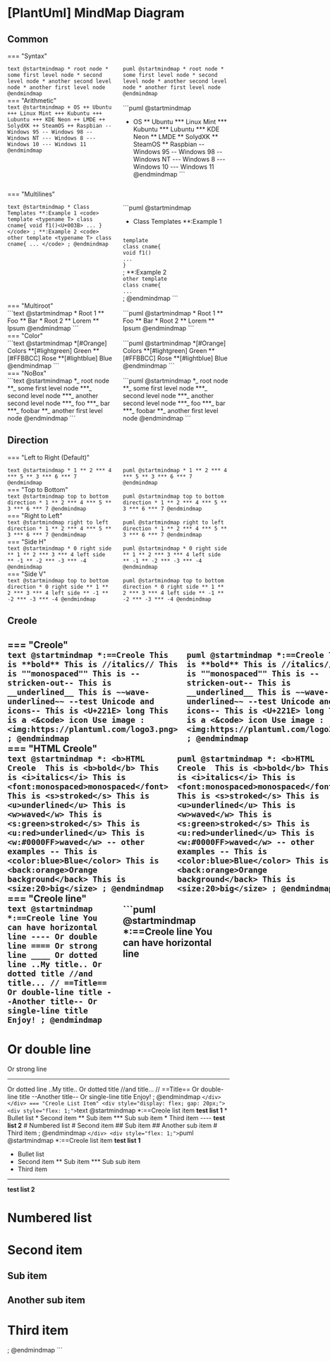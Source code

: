 # \[PlantUml\] MindMap Diagram

## Common

=== "Syntax"
    <div style="display: flex; gap: 20px;">
      <div style="flex: 1;">
        ```text
        @startmindmap
        * root node
            * some first level node
                * second level node
                * another second level node
            * another first level node
        @endmindmap
        ```
      </div>
      <div style="flex: 1;">
        ```puml
        @startmindmap
        * root node
            * some first level node
                * second level node
                * another second level node
            * another first level node
        @endmindmap
        ```
      </div>
    </div>
=== "Arithmetic"
    <div style="display: flex; gap: 20px;">
      <div style="flex: 1;">
        ```text
        @startmindmap
        + OS
        ++ Ubuntu
        +++ Linux Mint
        +++ Kubuntu
        +++ Lubuntu
        +++ KDE Neon
        ++ LMDE
        ++ SolydXK
        ++ SteamOS
        ++ Raspbian
        -- Windows 95
        -- Windows 98
        -- Windows NT
        --- Windows 8
        --- Windows 10
        --- Windows 11
        @endmindmap
        ```
      </div>
      <div style="flex: 1;">
        ```puml
        @startmindmap
* OS
** Ubuntu
*** Linux Mint
*** Kubuntu
*** Lubuntu
*** KDE Neon
** LMDE
** SolydXK
** SteamOS
** Raspbian
-- Windows 95
-- Windows 98
-- Windows NT
--- Windows 8
--- Windows 10
--- Windows 11
        @endmindmap
        ```
      </div>
    </div>
=== "Multilines"
    <div style="display: flex; gap: 20px;">
      <div style="flex: 1;">
        ```text
        @startmindmap
        * Class Templates
        **:Example 1
        <code>
        template <typename T>
        class cname{
        void f1()<U+003B>
        ...
        }
        </code>
        ;
        **:Example 2
        <code>
        other template <typename T>
        class cname{
        ...
        </code>
        ;
        @endmindmap
        ```
      </div>
      <div style="flex: 1;">
        ```puml
        @startmindmap
* Class Templates
**:Example 1
<code>
template <typename T>
class cname{
void f1()<U+003B>
...
}
</code>
;
**:Example 2
<code>
other template <typename T>
class cname{
...
</code>
;
        @endmindmap
        ```
      </div>
    </div>
=== "Multiroot"
    <div style="display: flex; gap: 20px;">
        <div style="flex: 1;">
            ```text
            @startmindmap
            * Root 1
            ** Foo
            ** Bar
            * Root 2
            ** Lorem
            ** Ipsum
            @endmindmap
            ```
        </div>
        <div style="flex: 1;">
            ```puml
            @startmindmap
            * Root 1
            ** Foo
            ** Bar
            * Root 2
            ** Lorem
            ** Ipsum
            @endmindmap
            ```
        </div>
    </div>
=== "Color"
    <div style="display: flex; gap: 20px;">
    <div style="flex: 1;">
        ```text
        @startmindmap
        *[#Orange] Colors
        **[#lightgreen] Green
        **[#FFBBCC] Rose
        **[#lightblue] Blue
        @endmindmap
        ```
    </div>
    <div style="flex: 1;">
        ```puml
        @startmindmap
        *[#Orange] Colors
        **[#lightgreen] Green
        **[#FFBBCC] Rose
        **[#lightblue] Blue
        @endmindmap
        ```
    </div>
    </div>
=== "NoBox"
    <div style="display: flex; gap: 20px;">
    <div style="flex: 1;">
        ```text
        @startmindmap
        *_ root node
        **_ some first level node
        ***_ second level node
        ***_ another second level node
        ***_ foo
        ***_ bar
        ***_ foobar
        **_ another first level node
        @endmindmap
        ```
    </div>
    <div style="flex: 1;">
        ```puml
        @startmindmap
        *_ root node
        **_ some first level node
        ***_ second level node
        ***_ another second level node
        ***_ foo
        ***_ bar
        ***_ foobar
        **_ another first level node
        @endmindmap
        ```
    </div>
    </div>

## Direction

=== "Left to Right (Default)"
    <div style="display: flex; gap: 20px;">
      <div style="flex: 1;">
        ```text
        @startmindmap
        * 1
        ** 2
        *** 4
        *** 5
        ** 3
        *** 6
        *** 7
        @endmindmap
        ```
      </div>
      <div style="flex: 1;">
        ```puml
        @startmindmap
        * 1
        ** 2
        *** 4
        *** 5
        ** 3
        *** 6
        *** 7
        @endmindmap
        ```
      </div>
    </div>
=== "Top to Bottom"
    <div style="display: flex; gap: 20px;">
      <div style="flex: 1;">
        ```text
        @startmindmap
        top to bottom direction
        * 1
        ** 2
        *** 4
        *** 5
        ** 3
        *** 6
        *** 7
        @endmindmap
        ```
      </div>
      <div style="flex: 1;">
        ```puml
        @startmindmap
        top to bottom direction
        * 1
        ** 2
        *** 4
        *** 5
        ** 3
        *** 6
        *** 7
        @endmindmap
        ```
      </div>
    </div>
=== "Right to Left"
    <div style="display: flex; gap: 20px;">
      <div style="flex: 1;">
        ```text
        @startmindmap
        right to left direction
        * 1
        ** 2
        *** 4
        *** 5
        ** 3
        *** 6
        *** 7
        @endmindmap
        ```
      </div>
      <div style="flex: 1;">
        ```puml
        @startmindmap
        right to left direction
        * 1
        ** 2
        *** 4
        *** 5
        ** 3
        *** 6
        *** 7
        @endmindmap
        ```
      </div>
    </div>
=== "Side H"
    <div style="display: flex; gap: 20px;">
      <div style="flex: 1;">
        ```text
        @startmindmap
        * 0
        right side
        ** 1
        ** 2
        *** 3
        *** 4
        left side
        ** -1
        ** -2
        *** -3
        *** -4
        @endmindmap
        ```
      </div>
      <div style="flex: 1;">
        ```puml
        @startmindmap
        * 0
        right side
        ** 1
        ** 2
        *** 3
        *** 4
        left side
        ** -1
        ** -2
        *** -3
        *** -4
        @endmindmap
        ```
      </div>
    </div>
=== "Side V"
    <div style="display: flex; gap: 20px;">
      <div style="flex: 1;">
        ```text
        @startmindmap
        top to bottom direction
        * 0
        right side
        ** 1
        ** 2
        *** 3
        *** 4
        left side
        ** -1
        ** -2
        *** -3
        *** -4
        @endmindmap
        ```
      </div>
      <div style="flex: 1;">
        ```puml
        @startmindmap
        top to bottom direction
        * 0
        right side
        ** 1
        ** 2
        *** 3
        *** 4
        left side
        ** -1
        ** -2
        *** -3
        *** -4
        @endmindmap
        ```
      </div>
    </div>

## Creole

=== "Creole"
    <div style="display: flex; gap: 20px;">
      <div style="flex: 1;">
        ```text
        @startmindmap
        *:==Creole
        This is **bold**
        This is //italics//
        This is ""monospaced""
        This is --stricken-out--
        This is __underlined__
        This is ~~wave-underlined~~
        --test Unicode and icons--
        This is <U+221E> long
        This is a <&code> icon
        Use image : <img:https://plantuml.com/logo3.png>
        ;
        @endmindmap
        ```
      </div>
      <div style="flex: 1;">
        ```puml
        @startmindmap
*:==Creole
This is **bold**
This is //italics//
This is ""monospaced""
This is --stricken-out--
This is __underlined__
This is ~~wave-underlined~~
--test Unicode and icons--
This is <U+221E> long
This is a <&code> icon
Use image : <img:https://plantuml.com/logo3.png>
;
        @endmindmap
        ```
      </div>
    </div>
=== "HTML Creole"
    <div style="display: flex; gap: 20px;">
      <div style="flex: 1;">
        ```text
        @startmindmap
        *: <b>HTML Creole 
        This is <b>bold</b>
        This is <i>italics</i>
        This is <font:monospaced>monospaced</font>
        This is <s>stroked</s>
        This is <u>underlined</u>
        This is <w>waved</w>
        This is <s:green>stroked</s>
        This is <u:red>underlined</u>
        This is <w:#0000FF>waved</w>
        -- other examples --
        This is <color:blue>Blue</color>
        This is <back:orange>Orange background</back>
        This is <size:20>big</size>
        ;
        @endmindmap
        ```
      </div>
      <div style="flex: 1;">
        ```puml
        @startmindmap
*: <b>HTML Creole 
This is <b>bold</b>
This is <i>italics</i>
This is <font:monospaced>monospaced</font>
This is <s>stroked</s>
This is <u>underlined</u>
This is <w>waved</w>
This is <s:green>stroked</s>
This is <u:red>underlined</u>
This is <w:#0000FF>waved</w>
-- other examples --
This is <color:blue>Blue</color>
This is <back:orange>Orange background</back>
This is <size:20>big</size>
;
        @endmindmap
        ```
      </div>
    </div>
=== "Creole line"
    <div style="display: flex; gap: 20px;">
      <div style="flex: 1;">
        ```text
        @startmindmap
        *:==Creole line
        You can have horizontal line
        ----
        Or double line
        ====
        Or strong line
        ____
        Or dotted line
        ..My title..
        Or dotted title
        //and title... //
        ==Title==
        Or double-line title
        --Another title--
        Or single-line title
        Enjoy!
        ;
        @endmindmap
        ```
      </div>
      <div style="flex: 1;">
        ```puml
        @startmindmap
*:==Creole line
You can have horizontal line
----
Or double line
====
Or strong line
____
Or dotted line
..My title..
Or dotted title
//and title... //
==Title==
Or double-line title
--Another title--
Or single-line title
Enjoy!
;
        @endmindmap
        ```
      </div>
    </div>
=== "Creole List Item"
    <div style="display: flex; gap: 20px;">
      <div style="flex: 1;">
        ```text
        @startmindmap
        *:==Creole list item
        **test list 1**
        * Bullet list
        * Second item
        ** Sub item
        *** Sub sub item
        * Third item
        ----
        **test list 2**
        # Numbered list
        # Second item
        ## Sub item
        ## Another sub item
        # Third item
        ;
        @endmindmap
        ```
      </div>
      <div style="flex: 1;">
        ```puml
        @startmindmap
*:==Creole list item
**test list 1**
* Bullet list
* Second item
** Sub item
*** Sub sub item
* Third item
----
**test list 2**
# Numbered list
# Second item
## Sub item
## Another sub item
# Third item
;
        @endmindmap
        ```
      </div>
    </div>
